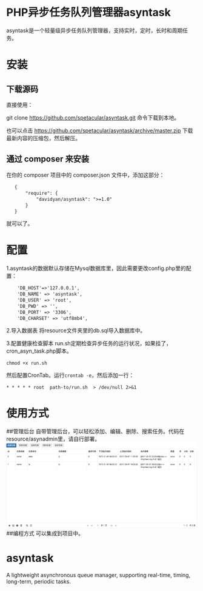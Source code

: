# PHP异步任务队列管理器asyntask
asyntask是一个轻量级异步任务队列管理器，支持实时，定时，长时和周期任务。
# 安装
## 下载源码

直接使用：

git clone https://github.com/spetacular/asyntask.git
命令下载到本地。

也可以点击 https://github.com/spetacular/asyntask/archive/master.zip 下载最新内容的压缩包，然后解压。
## 通过 composer 来安装

   在你的 composer 项目中的 composer.json 文件中，添加这部分：
```
   {
       "require": {
           "davidyan/asyntask": ">=1.0"
       }
   }
```
   就可以了。

# 配置
1.asyntask的数据默认存储在Mysql数据库里，因此需要更改config.php里的配置：

```
	'DB_HOST'=>'127.0.0.1',
	'DB_NAME' => 'asyntask',
	'DB_USER' => 'root',
	'DB_PWD' => '',
	'DB_PORT' => '3306',
	'DB_CHARSET' => 'utf8mb4',
```

2.导入数据表
将resource文件夹里的db.sql导入数据库中。

3.配置健康检查脚本
run.sh定期检查异步任务的运行状况，如果挂了，cron_asyn_task.php脚本。
```
chmod +x run.sh
```
然后配置CronTab。运行`crontab -e`，然后添加一行：
```
* * * * * root  path-to/run.sh  > /dev/null 2>&1
```
# 使用方式
##管理后台
自带管理后台，可以轻松添加、编辑、删除、搜索任务。代码在resource/asynadmin里，请自行部署。
[![管理后台截图](./resource/asynadmin.jpeg)](./resource/asynadmin.jpeg)
##编程方式
可以集成到项目中。

# asyntask
A lightweight asynchronous queue manager, supporting real-time, timing, long-term, periodic tasks.
